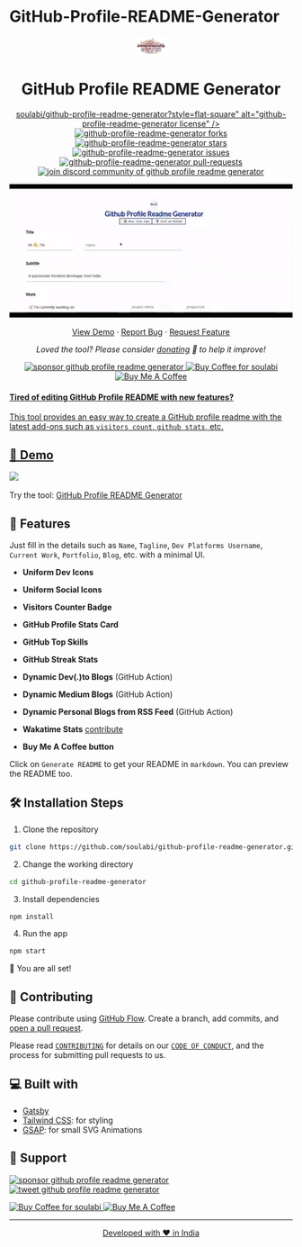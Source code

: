 # GitHub-Profile-README-Generator

<p align="center">
  <a href="https://soulabi.github.io/gh-profile-readme-generator">
    <img alt="GitHub Profile Readme Generator" src="./src/images/mdg.png" width="60" />
  </a>
</p>
<h1 align="center">
  GitHub Profile README Generator
</h1>

<p align="center">
<a href="https://github.com/soulabi/github-profile-readme-generator/blob/master/LICENSE" target="blank">
soulabi/github-profile-readme-generator?style=flat-square" alt="github-profile-readme-generator license" />
</a>
<a href="https://github.com/soulabi/github-profile-readme-generator/fork" target="blank">
<img src="https://img.shields.io/github/forks/soulabi/github-profile-readme-generator?style=flat-square" alt="github-profile-readme-generator forks"/>
</a>
<a href="https://github.com/soulabi/github-profile-readme-generator/stargazers" target="blank">
<img src="https://img.shields.io/github/stars/soulabi/github-profile-readme-generator?style=flat-square" alt="github-profile-readme-generator stars"/>
</a>
<a href="https://github.com/soulabi/github-profile-readme-generator/issues" target="blank">
<img src="https://img.shields.io/github/issues/soulabi/github-profile-readme-generator?style=flat-square" alt="github-profile-readme-generator issues"/>
</a>
<a href="https://github.com/soulabi/github-profile-readme-generator/pulls" target="blank">
<img src="https://img.shields.io/github/issues-pr/soulabi/github-profile-readme-generator?style=flat-square" alt="github-profile-readme-generator pull-requests"/>
</a>
<a href="https://discord.gg/HHMs7Eg" target="blank">
<img src="https://img.shields.io/discord/735303195105951764?label=Join%20Community&logo=discord&style=flat-square" alt="join discord community of github profile readme generator"/>
</a>
</p>

<p align="center"><img src="./src/images/github-profile-readme-generator.gif" alt="github-profile-readme-generator gif" /></p>

<p align="center">
    <a href="https://soulabi.github.io/gh-profile-readme-generator" target="blank">View Demo</a>
    ·
    <a href="https://github.com/soulabi/github-profile-readme-generator/issues/new/choose">Report Bug</a>
    ·
    <a href="https://github.com/soulabi/github-profile-readme-generator/issues/new/choose">Request Feature</a>
</p>

<p align="center">
<i>Loved the tool? Please consider <a href="https://paypal.me/soulabi/10">donating</a>  💸 to help it improve!</i>
</p>

<p align="center">
<a href="https://www.paypal.me/soulabi"><img src="https://img.shields.io/badge/support-PayPal-blue?logo=PayPal&style=flat-square&label=Donate" alt="sponsor github profile readme generator"/>
</a>
<a href='https://ko-fi.com/soulabi' target='_blank'><img height='23' width="100" src='https://cdn.ko-fi.com/cdn/kofi3.png?v=2' alt='Buy Coffee for soulabi' />
</a>
<a href="https://www.buymeacoffee.com/soulabi" target="_blank"><img src="https://cdn.buymeacoffee.com/buttons/default-orange.png" alt="Buy Me A Coffee" height="23" width="100" style="border-radius:1px" />
</p>

#### Tired of editing GitHub Profile README with new features?

This tool provides an easy way to create a GitHub profile readme with the latest add-ons such as `visitors count`, `github stats`, etc.

## 🚀 Demo

<a href="https://soulabi.github.io/gh-profile-readme-generator" target="blank">
<img src="https://img.shields.io/website?url=https://github.com/SoulAbi.io%2Fgh-profile-readme-generator&logo=github&style=flat-square" />
</a>

Try the tool: [GitHub Profile README Generator](https://soulabi.github.io/gh-profile-readme-generator)

## 🧐 Features

Just fill in the details such as `Name`, `Tagline`, `Dev Platforms Username`, `Current Work`, `Portfolio`, `Blog`, etc. with a minimal UI.

- **Uniform Dev Icons**

- **Uniform Social Icons**

- **Visitors Counter Badge**

- **GitHub Profile Stats Card**

- **GitHub Top Skills**

- **GitHub Streak Stats**

- **Dynamic Dev(.)to Blogs** (GitHub Action)

- **Dynamic Medium Blogs** (GitHub Action)

- **Dynamic Personal Blogs from RSS Feed** (GitHub Action)

- **Wakatime Stats** [contribute](https://github.com/soulabi/github-profile-readme-generator/issues/115)

- **Buy Me A Coffee button**

Click on `Generate README` to get your README in `markdown`.
You can preview the README too.

## 🛠️ Installation Steps

1. Clone the repository

```bash
git clone https://github.com/soulabi/github-profile-readme-generator.git
```

2. Change the working directory

```bash
cd github-profile-readme-generator
```

3. Install dependencies

```bash
npm install
```

4. Run the app

```bash
npm start
```

🌟 You are all set!

## 🍰 Contributing

Please contribute using [GitHub Flow](https://guides.github.com/introduction/flow). Create a branch, add commits, and [open a pull request](https://github.com/soulabi/github-profile-readme-generator/compare).

Please read [`CONTRIBUTING`](CONTRIBUTING.md) for details on our [`CODE OF CONDUCT`](CODE_OF_CONDUCT.md), and the process for submitting pull requests to us.

## 💻 Built with

- [Gatsby](https://www.gatsbyjs.com/)
- [Tailwind CSS](https://tailwindcss.com/): for styling
- [GSAP](https://greensock.com/gsap/): for small SVG Animations


## 🙏 Support

<p align="left">
<a href="https://www.paypal.me/soulabi/10"><img src="https://ko-fi.com/soulabi" alt="sponsor github profile readme generator"/>
</a>
<a href="https://twitter.com/intent/tweet?text=Wow:&url=https%3A%2F%2Fsoulabi.github.io%2Fgithub-profile-readme-generator">
<img src="https://img.shields.io/twitter/url?style=social&url=https%3A%2F%2Fsoulabi.github.io%2Fgithub-profile-readme-generator" alt="tweet github profile readme generator"/>
</a>
</p>

<p align="left">
  <a href='https://paypal.me/SoulAbi?country.x=IN&locale.x=en_GB' target='_blank'><img height='23' width="100" src='https://ko-fi.com/soulabi' alt='Buy Coffee for soulabi' />
  </a>
  <a href="https://www.buymeacoffee.com/" target="_blank"><img src="https://cdn.buymeacoffee.com/buttons/default-orange.png" alt="Buy Me A Coffee" height="23" width="100" style="border-radius:2px" />
</p>

<hr>
<p align="center">
Developed with ❤️ in India 
</p>
